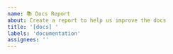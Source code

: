 ```yaml
---
name: 📚 Docs Report
about: Create a report to help us improve the docs
title: '[docs] '
labels: 'documentation'
assignees: ''
---
```

